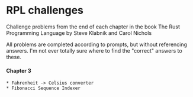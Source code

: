 # RPL challenges

Challenge problems from the end of each chapter in the book The Rust Programming Language by Steve Klabnik and Carol Nichols

All problems are completed according to prompts, but without referencing answers. I'm not ever totally sure where to find the "correct" answers to these.

#### Chapter 3

    * Fahrenheit -> Celsius converter
    * Fibonacci Sequence Indexer
